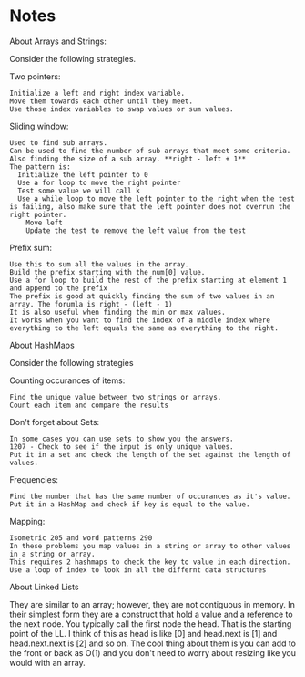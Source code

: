 # Notes

About Arrays and Strings:

Consider the following strategies.

Two pointers:
  
    Initialize a left and right index variable.
    Move them towards each other until they meet.
    Use those index variables to swap values or sum values.
    
Sliding window:
  
    Used to find sub arrays.
    Can be used to find the number of sub arrays that meet some criteria.
    Also finding the size of a sub array. **right - left + 1**
    The pattern is: 
      Initialize the left pointer to 0
      Use a for loop to move the right pointer
      Test some value we will call k
      Use a while loop to move the left pointer to the right when the test is failing, also make sure that the left pointer does not overrun the right pointer.
        Move left
        Update the test to remove the left value from the test
    
Prefix sum:
  
    Use this to sum all the values in the array.
    Build the prefix starting with the num[0] value.
    Use a for loop to build the rest of the prefix starting at element 1 and append to the prefix
    The prefix is good at quickly finding the sum of two values in an array. The forumla is right - (left - 1)
    It is also useful when finding the min or max values.
    It works when you want to find the index of a middle index where everything to the left equals the same as everything to the right.

About HashMaps

Consider the following strategies

Counting occurances of items:

    Find the unique value between two strings or arrays.
    Count each item and compare the results

Don't forget about Sets:

    In some cases you can use sets to show you the answers.
    1207 - Check to see if the input is only unique values.
    Put it in a set and check the length of the set against the length of values.

Frequencies:

    Find the number that has the same number of occurances as it's value.
    Put it in a HashMap and check if key is equal to the value.

Mapping: 

    Isometric 205 and word patterns 290
    In these problems you map values in a string or array to other values in a string or array.
    This requires 2 hashmaps to check the key to value in each direction.
    Use a loop of index to look in all the differnt data structures

About Linked Lists

They are similar to an array; however, they are not contiguous in memory. In their simplest form they are a construct that hold
a value and a reference to the next node. You typically call the first node the head. That is the starting point of the LL. I think 
of this as head is like [0] and head.next is [1] and head.next.next is [2] and so on. The cool thing about them is you can add to 
the front or back as O(1) and you don't need to worry about resizing like you would with an array.
